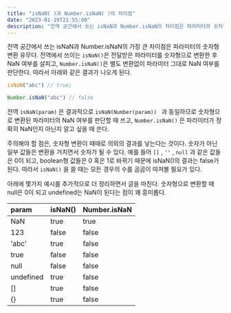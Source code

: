 ```yaml
---
title: "isNaN( )과 Number.isNaN( )의 차이점"
date: "2023-01-19T21:55:00"
description: "전역 공간에서 쓰는 isNaN과 Number.isNaN의 차이점은 파라미터의 숫자형 변환 유무다. isNaN은 전달받은 파라미터를 숫자형으로 변환 후 NaN 여부를 판별하지만 Number.isNaN은 별도의 변환없이 받은 파라미터 그대로 NaN여부를 판단한다. 숫자형 변환시 예기치 않은 결과가 나올 수 있으므로 isNaN을 쓸 때는 항상 주의해서 써야한다."
---
```


전역 공간에서 쓰는 isNaN과 Number.isNaN의 가장 큰 차이점은 파라미터의 숫자형 변환 유무다. 전역에서 쓰이는 `isNaN()`은 전달받은 파라미터를 숫자형으로 변환한 후 NaN 여부를 살피고, `Number.isNaN()`은 별도 변환없이 파라미터 그대로 NaN 여부를 판단한다.
따라서 아래와 같은 결과가 나오게 된다.

```js
isNaN("abc") // true;

Number.isNaN("abc") // false
```

전역 `isNaN(param)` 은 결과적으로 `isNaN(Number(param)) ` 과 동일하므로 숫자형으로 변환된 파라미터의 NaN 여부를 판단할 때 쓰고, `Number.isNaN()` 은 파라미터가 정확히 NaN인지 아닌지 알고 싶을 때 쓴다.

주의해야 할 점은, 숫자형 변환이 때때로 의외의 결과를 낳는다는 것이다. 숫자가 아닌 일부 값들은 변환을 거치면서 숫자가 될 수 있다. 예를 들어 `[]` , `''` , `null` 과 같은 값들은 0이 되고, boolean형 값들은 0 혹은 1로 바뀌기 때문에 isNaN()의 결과는 false가 된다. 따라서 `isNaN()` 을 쓸 때는 모든 경우의 수를 곰곰이 따져볼 필요가 있다.

아래에 몇가지 예시를 추가적으로 더 정리하면서 글을 마친다. 숫자형으로 변환할 때 null은 0이 되고 undefined는 NaN이 된다는 점이 꽤 흥미롭다.

| param     | isNaN() | Number.isNaN |
| :-------- | :------ | :----------- |
| NaN       | true    | true         |
| 123       | false   | false        |
| 'abc'     | true    | false        |
| true      | false   | false        |
| null      | false   | false        |
| undefined | true    | false        |
| []        | true    | false        |
| {}        | true    | false        |
